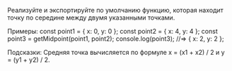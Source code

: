 Реализуйте и экспортируйте по умолчанию функцию, 
которая находит точку по середине между двумя указанными точками.

Примеры:
const point1 = { x: 0, y: 0 };
const point2 = { x: 4, y: 4 };
const point3 = getMidpoint(point1, point2);
console.log(point3); //=> { x: 2, y: 2 };

Подсказки:
Средняя точка вычисляется по формуле x = (x1 + x2) / 2 и y = (y1 + y2) / 2.